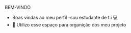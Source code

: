  BEM-VINDO 

- Boas vindas ao meu perfil
-sou estudante de t.i 💻
- 💞️ Utilizo esse espaço para organição dos meu projeto


<!---
kalinerayy/kalinerayy is a ✨ special ✨ repository because its `README.md` (this file) appears on your GitHub profile.
You can click the Preview link to take a look at your changes.
--->
